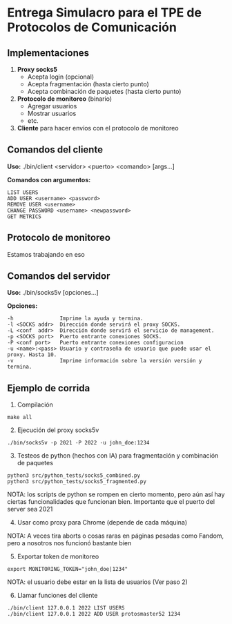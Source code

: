 # Entrega Simulacro para el TPE de Protocolos de Comunicación

## Implementaciones

1. **Proxy socks5**
    - Acepta login (opcional)
    - Acepta fragmentación (hasta cierto punto)
    - Acepta combinación de paquetes (hasta cierto punto)
2. **Protocolo de monitoreo** (binario)
    - Agregar usuarios
    - Mostrar usuarios
    - etc.
3. **Cliente** para hacer envíos con el protocolo de monitoreo

## Comandos del cliente

**Uso:** ./bin/client \<servidor> \<puerto> \<comando> [args...]

**Comandos con argumentos:**


    LIST USERS
    ADD USER <username> <password>
    REMOVE USER <username>
    CHANGE PASSWORD <username> <newpassword>
    GET METRICS

## Protocolo de monitoreo

Estamos trabajando en eso

## Comandos del servidor

**Uso:** ./bin/socks5v [opciones...]

**Opciones:**

    -h               Imprime la ayuda y termina.
    -l <SOCKS addr>  Dirección donde servirá el proxy SOCKS.
    -L <conf  addr>  Dirección donde servirá el servicio de management.
    -p <SOCKS port>  Puerto entrante conexiones SOCKS.
    -P <conf port>   Puerto entrante conexiones configuracion
    -u <name>:<pass> Usuario y contraseña de usuario que puede usar el proxy. Hasta 10.
    -v               Imprime información sobre la versión versión y termina. 

## Ejemplo de corrida

1. Compilación

```
make all
```

2. Ejecución del proxy socks5v

```
./bin/socks5v -p 2021 -P 2022 -u john_doe:1234
```

3. Testeos de python (hechos con IA) para fragmentación y combinación de paquetes

```
python3 src/python_tests/socks5_combined.py
python3 src/python_tests/socks5_fragmented.py
```

NOTA: los scripts de python se rompen en cierto momento, pero aún así hay ciertas funcionalidades que funcionan bien. Importante que el puerto del server sea 2021

4. Usar como proxy para Chrome (depende de cada máquina)

NOTA: A veces tira aborts o cosas raras en páginas pesadas como Fandom, pero a nosotros nos funcionó bastante bien

5. Exportar token de monitoreo

```
export MONITORING_TOKEN="john_doe|1234"
```

NOTA: el usuario debe estar en la lista de usuarios (Ver paso 2)

6. Llamar funciones del cliente

```
./bin/client 127.0.0.1 2022 LIST USERS
./bin/client 127.0.0.1 2022 ADD USER protosmaster52 1234
```










